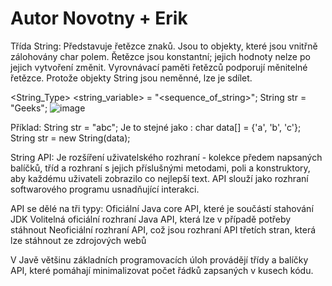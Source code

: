 # Autor Novotny + Erik

Třída String: Představuje řetězce znaků.  Jsou to objekty, které jsou vnitřně zálohovány char polem.
Řetězce jsou konstantní; jejich hodnoty nelze po jejich vytvoření změnit. Vyrovnávací paměti řetězců podporují měnitelné řetězce. Protože objekty String jsou neměnné, lze je sdílet. 

<String_Type> <string_variable> = "<sequence_of_string>"; 
String str = "Geeks";
![image](https://user-images.githubusercontent.com/90755554/134314865-d2f9d087-1fbf-4ccd-9878-37e47119995b.png)


Příklad: String str = "abc"; 
Je to stejné jako : char data[] = {'a', 'b', 'c'}; String str = new String(data);

String API: Je rozšíření uživatelského rozhraní - kolekce předem napsaných balíčků, tříd a rozhraní s jejich příslušnými metodami, poli a konstruktory, aby každému uživateli zobrazilo co nejlepší text. API slouží jako rozhraní softwarového programu usnadňující interakci.

API se dělé na tři typy:
Oficiální Java core API, které je součástí stahování JDK
Volitelná oficiální rozhraní Java API, která lze v případě potřeby stáhnout
Neoficiální rozhraní API, což jsou rozhraní API třetích stran, která lze stáhnout ze zdrojových webů

V Javě většinu základních programovacích úloh provádějí třídy a balíčky API, které pomáhají minimalizovat počet řádků zapsaných v kusech kódu.
